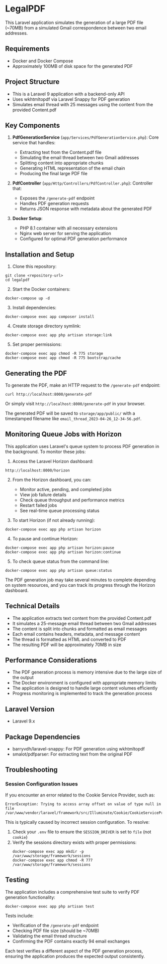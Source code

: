 # LegalPDF

This Laravel application simulates the generation of a large PDF file (~70MB) from a simulated Gmail correspondence between two email addresses.

## Requirements

- Docker and Docker Compose
- Approximately 100MB of disk space for the generated PDF

## Project Structure

- This is a Laravel 9 application with a backend-only API
- Uses wkhtmltopdf via Laravel Snappy for PDF generation
- Simulates email thread with 25 messages using the content from the provided Content.pdf

## Key Components

1. **PdfGenerationService** (`app/Services/PdfGenerationService.php`): Core service that handles:
   - Extracting text from the Content.pdf file
   - Simulating the email thread between two Gmail addresses
   - Splitting content into appropriate chunks
   - Generating HTML representation of the email chain
   - Producing the final large PDF file

2. **PdfController** (`app/Http/Controllers/PdfController.php`): Controller that:
   - Exposes the `/generate-pdf` endpoint
   - Handles PDF generation requests
   - Returns JSON response with metadata about the generated PDF

3. **Docker Setup**:
   - PHP 8.1 container with all necessary extensions
   - Nginx web server for serving the application
   - Configured for optimal PDF generation performance

## Installation and Setup

1. Clone this repository:
```
git clone <repository-url>
cd legalpdf
```

2. Start the Docker containers:
```
docker-compose up -d
```

3. Install dependencies:
```
docker-compose exec app composer install
```

4. Create storage directory symlink:
```
docker-compose exec app php artisan storage:link
```

5. Set proper permissions:
```
docker-compose exec app chmod -R 775 storage
docker-compose exec app chmod -R 775 bootstrap/cache
```

## Generating the PDF

To generate the PDF, make an HTTP request to the `/generate-pdf` endpoint:

```
curl http://localhost:8000/generate-pdf
```

Or simply visit `http://localhost:8000/generate-pdf` in your browser.

The generated PDF will be saved to `storage/app/public/` with a timestamped filename like `email_thread_2023-04-26_12-34-56.pdf`.

## Monitoring Queue Jobs with Horizon

This application uses Laravel's queue system to process PDF generation in the background. To monitor these jobs:

1. Access the Laravel Horizon dashboard:
```
http://localhost:8000/horizon
```

2. From the Horizon dashboard, you can:
   - Monitor active, pending, and completed jobs
   - View job failure details
   - Check queue throughput and performance metrics
   - Restart failed jobs
   - See real-time queue processing status

3. To start Horizon (if not already running):
```
docker-compose exec app php artisan horizon
```

4. To pause and continue Horizon:
```
docker-compose exec app php artisan horizon:pause
docker-compose exec app php artisan horizon:continue
```

5. To check queue status from the command line:
```
docker-compose exec app php artisan queue:status
```

The PDF generation job may take several minutes to complete depending on system resources, and you can track its progress through the Horizon dashboard.

## Technical Details

- The application extracts text content from the provided Content.pdf
- It simulates a 25-message email thread between two Gmail addresses
- The content is split into chunks and formatted as email messages
- Each email contains headers, metadata, and message content
- The thread is formatted as HTML and converted to PDF
- The resulting PDF will be approximately 70MB in size


## Performance Considerations

- The PDF generation process is memory intensive due to the large size of the output
- The Docker environment is configured with appropriate memory limits
- The application is designed to handle large content volumes efficiently
- Progress monitoring is implemented to track the generation process

## Laravel Version

- Laravel 9.x

## Package Dependencies

- barryvdh/laravel-snappy: For PDF generation using wkhtmltopdf
- smalot/pdfparser: For extracting text from the original PDF 

## Troubleshooting

### Session Configuration Issues

If you encounter an error related to the Cookie Service Provider, such as:

```
ErrorException: Trying to access array offset on value of type null in file 
/var/www/vendor/laravel/framework/src/Illuminate/Cookie/CookieServiceProvider.php
```

This is typically caused by incorrect session configuration. To resolve:

1. Check your `.env` file to ensure the `SESSION_DRIVER` is set to `file` (not `cookie`)
2. Verify the sessions directory exists with proper permissions:
   ```
   docker-compose exec app mkdir -p /var/www/storage/framework/sessions
   docker-compose exec app chmod -R 777 /var/www/storage/framework/sessions
   ```

## Testing

The application includes a comprehensive test suite to verify PDF generation functionality:

```
docker-compose exec app php artisan test
```

Tests include:
- Verification of the `/generate-pdf` endpoint
- Checking PDF file size (should be ~70MB)
- Validating the email thread structure
- Confirming the PDF contains exactly 94 email exchanges

Each test verifies a different aspect of the PDF generation process, ensuring the application produces the expected output consistently. 